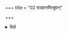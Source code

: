 +++
title = "02 सञ्ज्ञानमित्यूषान्"

+++

<details><summary>थिते</summary>

सञ्ज्ञानमित्यूषान् २
</details>
